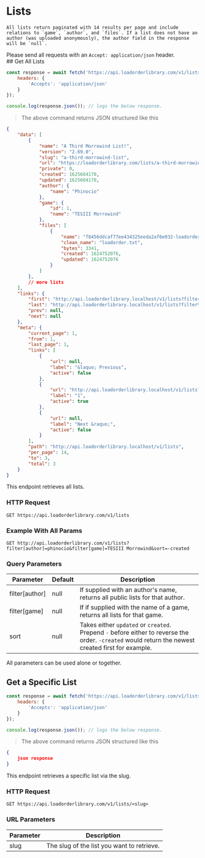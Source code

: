 # Lists
	All lists return paginated with 14 results per page and include relations to `game`, `author`, and `files`. If a list does not have an author (was uploaded anonymously), the author field in the response will be `null`.
	
<aside class="notice">
	Please send all requests with an <code>Accept: application/json</code> header.
</aside>
## Get All Lists

```javascript
const response = await fetch('https://api.loadorderlibrary.com/v1/lists', {
	headers: {
		'Accepts': 'application/json'
	}
});

console.log(response.json()); // logs the below response.
```

> The above command returns JSON structured like this

```json
{
    "data": [
        {
            "name": "A Third Morrowind List!",
            "version": "2.69.0",
            "slug": "a-third-morrowind-list",
            "url": "https://loadorderlibrary.com/lists/a-third-morrowind-list",
            "private": 0,
            "created": 1625604170,
            "updated": 1625604170,
            "author": {
                "name": "Phinocio"
            },
            "game": {
                "id": 1,
                "name": "TESIII Morrowind"
            },
            "files": [
                {
                    "name": "f8456ddcaf77ee434325eeda2af6e032-loadorder.txt",
                    "clean_name": "loadorder.txt",
                    "bytes": 3341,
                    "created": 1624752076,
                    "updated": 1624752076
                }
            ]
        },
        // more lists
    ],
    "links": {
        "first": "http://api.loadorderlibrary.localhost/v1/lists?filter%5Bauthor%5D=phinocio&filter%5Bgame%5D=TESIII%20MoRRowind&sort=-created&page=1",
        "last": "http://api.loadorderlibrary.localhost/v1/lists?filter%5Bauthor%5D=phinocio&filter%5Bgame%5D=TESIII%20MoRRowind&sort=-created&page=1",
        "prev": null,
        "next": null
    },
    "meta": {
        "current_page": 1,
        "from": 1,
        "last_page": 1,
        "links": [
            {
                "url": null,
                "label": "&laquo; Previous",
                "active": false
            },
            {
                "url": "http://api.loadorderlibrary.localhost/v1/lists?filter%5Bauthor%5D=phinocio&filter%5Bgame%5D=TESIII%20MoRRowind&sort=-created&page=1",
                "label": "1",
                "active": true
            },
            {
                "url": null,
                "label": "Next &raquo;",
                "active": false
            }
        ],
        "path": "http://api.loadorderlibrary.localhost/v1/lists",
        "per_page": 14,
        "to": 3,
        "total": 3
    }
}
```

This endpoint retrieves all lists.

### HTTP Request

`GET https://api.loadorderlibrary.com/v1/lists`

### Example With All Params

`GET http://api.loadorderlibrary.com/v1/lists?filter[author]=phinocio&filter[game]=TESIII Morrowind&sort=-created`

### Query Parameters

Parameter | Default | Description
--------- | ------- | -----------
filter[author] | null | If supplied with an author's name, returns all public lists for that author.
filter[game] | null | If if supplied with the name of a game, returns all lists for that game.
sort | null | Takes either `updated` or `created`. Prepend `-` before either to reverse the order. `-created` would return the newest created first for example.

<aside class="notice">
All parameters can be used alone or together.
</aside>

## Get a Specific List

```javascript
const response = await fetch('https://api.loadorderlibrary.com/v1/lists/a-third-morrowind-list', {
	headers: {
		'Accepts': 'application/json'
	}
});

console.log(response.json()); // logs the below response.
```

> The above command returns JSON structured like this

```json
{
    json response
}
```

This endpoint retrieves a specific list via the slug.


### HTTP Request

`GET https://api.loadorderlibrary.com/v1/lists/<slug>`

### URL Parameters

Parameter | Description
--------- | -----------
slug | The slug of the list you want to retrieve.